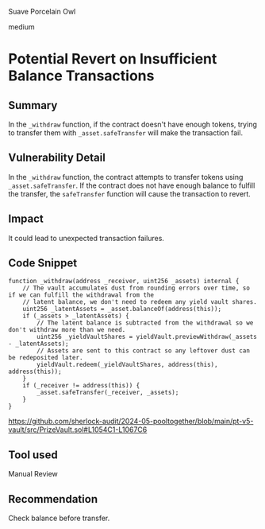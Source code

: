 Suave Porcelain Owl

medium

# Potential Revert on Insufficient Balance Transactions

## Summary
In the `_withdraw` function, if the contract doesn't have enough tokens, trying to transfer them with `_asset.safeTransfer` will make the transaction fail.
## Vulnerability Detail
In the `_withdraw` function, the contract attempts to transfer tokens using `_asset.safeTransfer`. If the contract does not have enough balance to fulfill the transfer, the `safeTransfer` function will cause the transaction to revert.
## Impact
It could lead to unexpected transaction failures.
## Code Snippet
    function _withdraw(address _receiver, uint256 _assets) internal {
        // The vault accumulates dust from rounding errors over time, so if we can fulfill the withdrawal from the
        // latent balance, we don't need to redeem any yield vault shares.
        uint256 _latentAssets = _asset.balanceOf(address(this));
        if (_assets > _latentAssets) {
            // The latent balance is subtracted from the withdrawal so we don't withdraw more than we need.
            uint256 _yieldVaultShares = yieldVault.previewWithdraw(_assets - _latentAssets);
            // Assets are sent to this contract so any leftover dust can be redeposited later.
            yieldVault.redeem(_yieldVaultShares, address(this), address(this));
        }
        if (_receiver != address(this)) {
            _asset.safeTransfer(_receiver, _assets);
        }
    }

https://github.com/sherlock-audit/2024-05-pooltogether/blob/main/pt-v5-vault/src/PrizeVault.sol#L1054C1-L1067C6
## Tool used

Manual Review

## Recommendation
Check balance before transfer.
